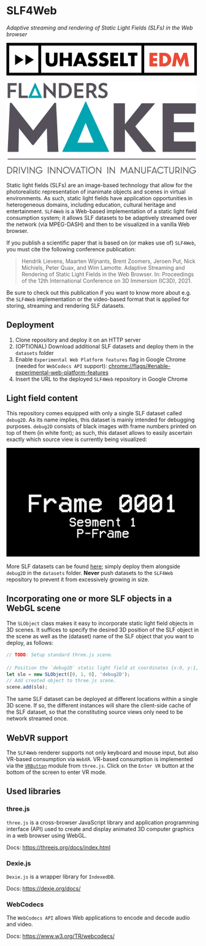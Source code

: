 # SLF4Web

*Adaptive streaming and rendering of Static Light Fields (SLFs) in the Web browser*

![Logo UHasselt-EDM](/assets/images/logo_UHasselt_EDM.png "Logo UHasselt-EDM")

![Logo Flanders Make](/assets/images/logo_FlandersMake.png "Logo Flanders Make")

Static light fields (SLFs) are an image-based technology that allow for the photorealistic representation of inanimate objects and scenes in virtual environments. As such, static light fields have application opportunities in heterogeneous domains, including education, cultural heritage and entertainment. `SLF4Web` is a Web-based implementation of a static light field consumption system; it allows SLF datasets to be adaptively streamed over the network (via MPEG-DASH) and then to be visualized in a vanilla Web browser.

If you publish a scientific paper that is based on (or makes use of) `SLF4Web`, you must cite the following conference publication:

> Hendrik Lievens, Maarten Wijnants, Brent Zoomers, Jeroen Put, Nick Michiels, Peter Quax, and Wim Lamotte. Adaptive Streaming and Rendering of Static Light Fields in the Web Browser. In: Proceedings of the 12th International Conference on 3D Immersion (IC3D), 2021.

Be sure to check out this publication if you want to know more about e.g. the `SLF4Web` implementation or the video-based format that is applied for storing, streaming and rendering SLF datasets.

## Deployment

1. Clone repository and deploy it on an HTTP server
2. (OPTIONAL) Download additional SLF datasets and deploy them in the `datasets` folder
3. Enable `Experimental Web Platform features` flag in Google Chrome (needed for `WebCodecs API` support): [chrome://flags/#enable-experimental-web-platform-features](chrome://flags/#enable-experimental-web-platform-features)
4. Insert the URL to the deployed `SLF4Web` repository in Google Chrome

## Light field content

This repository comes equipped with only a single SLF dataset called `debug2D`. As its name implies, this dataset is mainly intended for debugging purposes. `debug2D` consists of black images with frame numbers printed on top of them (in white font); as such, this dataset allows to easily ascertain exactly which source view is currently being visualized:

![Example frame from the debug2D dataset](/assets/images/debug2d_frame0001.png "Example frame from the debug2D dataset")

More SLF datasets can be found [here](https://doi.org/10.5281/zenodo.5730526); simply deploy them alongside `debug2D` in the `datasets` folder. **Never** push datasets to the `SLF4Web` repository to prevent it from excessively growing in size.

## Incorporating one or more SLF objects in a WebGL scene

The `SLObject` class makes it easy to incorporate static light field objects in 3D scenes. It suffices to specify the desired 3D position of the SLF object in the scene as well as the (dataset) name of the SLF object that you want to deploy, as follows:

```javascript
// TODO: Setup standard three.js scene.

// Position the `debug2D` static light field at coordinates {x:0, y:1, z:0}.
let slo = new SLObject([0, 1, 0], 'debug2D');
// Add created object to three.js scene.
scene.add(slo);
```

The same SLF dataset can be deployed at different locations within a single 3D scene. If so, the different instances will share the client-side cache of the SLF dataset, so that the constituting source views only need to be network streamed once.

## WebVR support

The `SLF4Web` renderer supports not only keyboard and mouse input, but also VR-based consumption via `WebXR`. VR-based consumption is implemented via the [`VRButton`](https://threejs.org/docs/#manual/en/introduction/How-to-create-VR-content) module from `three.js`. Click on the `Enter VR` button at the bottom of the screen to enter VR mode.

## Used libraries

### three.js
`three.js` is a cross-browser JavaScript library and application programming interface (API) used to create and display animated 3D computer graphics in a web browser using WebGL.

Docs: <https://threejs.org/docs/index.html>

### Dexie.js
`Dexie.js` is a wrapper library for `IndexedDB`.

Docs: <https://dexie.org/docs/>

### WebCodecs
The `WebCodecs API` allows Web applications to encode and decode audio and video.

Docs: <https://www.w3.org/TR/webcodecs/>
